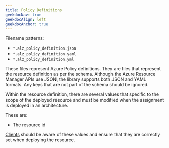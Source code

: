 ```yaml
---
title: Policy Definitions
geekdocNav: true
geekdocAlign: left
geekdocAnchor: true
---
```


Filename patterns:

- `*.alz_policy_definition.json`
- `*.alz_policy_definition.yaml`
- `*.alz_policy_definition.yml`

These files represent Azure Policy definitions.
They are files that represent the resource definition as per the schema.
Although the Azure Resource Manager APIs use JSON, the library supports both JSON and YAML formats.
Any keys that are not part of the schema should be ignored.

Within the resource definition, there are several values that specific to the scope of the deployed resource and must be modified when the assignment is deployed in an architecture.

These are:

- The resource id

[Clients](/Azure-Landing-Zones-Library/clients) should be aware of these values and ensure that they are correctly set when deploying the resource.

